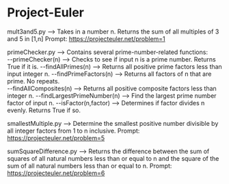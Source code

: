 # Project-Euler

mult3and5.py --> Takes in a number n.  Returns the sum of all multiples of 3 and 5 in [1,n]
Prompt:  https://projecteuler.net/problem=1

primeChecker.py --> Contains several prime-number-related functions:  
--primeChecker(n) --> Checks to see if input n is a prime number.  Returns True if it is.
--findAllPrimes(n) --> Returns all positive prime factors less than input integer n.
--findPrimeFactors(n) --> Returns all factors of n that are prime.  No repeats.  
--findAllComposites(n) --> Returns all positive composite factors less than integer n.
--findLargestPrimeNumber(n) --> Find the largest prime number factor of input n.
--isFactor(n,factor) --> Determines if factor divides n evenly.  Returns True if so.  

smallestMultiple.py --> Determine the smallest positive number divisible by all integer factors from 1 to n inclusive.
Prompt:  https://projecteuler.net/problem=5

sumSquareDifference.py --> Returns the difference between the sum of squares of all natural numbers less than
	or equal to n and the square of the sum of all natural numbers less than or equal to n.
Prompt:  https://projecteuler.net/problem=6
